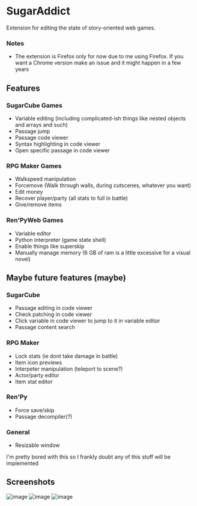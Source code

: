 # SugarAddict

Extension for editing the state of story-oriented web games.

### Notes

- The extension is Firefox only for now due to me using Firefox. If you want a Chrome version make an issue and it might happen in a few years

## Features

### SugarCube Games

- Variable editing (including complicated-ish things like nested objects and arrays and such)
- Passage jump
- Passage code viewer
- Syntax highlighting in code viewer
- Open specific passage in code viewer

### RPG Maker Games

- Walkspeed manipulation
- Forcemove (Walk through walls, during cutscenes, whatever you want)
- Edit money
- Recover player/party (all stats to full in battle)
- Give/remove items

### Ren'PyWeb Games

- Variable editor
- Python interpreter (game state shell)
- Enable things like superskip
- Manually manage memory (6 GB of ram is a little excessive for a visual novel)

## Maybe future features (maybe)

### SugarCube

- Passage editing in code viewer
- Check patching in code viewer
- Click variable in code viewer to jump to it in variable editor
- Passage content search

### RPG Maker

- Lock stats (ie dont take damage in battle)
- Item icon previews
- Interpeter manipulation (teleport to scene?)
- Actor/party editor
- Item stat editor

### Ren'Py

- Force save/skip
- Passage decompiler(?)

### General

- Resizable window

I'm pretty bored with this so I frankly doubt any of this stuff will be implemented

## Screenshots

![image](https://user-images.githubusercontent.com/69319754/209257183-6ab03680-c8bb-493f-8f7e-252b510f1882.png)
![image](https://user-images.githubusercontent.com/69319754/209257258-2170fe96-61a1-4107-8eca-0bc3b44d6e2c.png)
![image](https://user-images.githubusercontent.com/69319754/209257402-4477bd0f-2cb3-45ea-b3c7-976eeeac7315.png)
